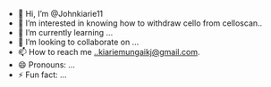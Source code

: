 - 👋 Hi, I’m @Johnkiarie11
- 👀 I’m interested in knowing how to withdraw cello from celloscan..
- 🌱 I’m currently learning ...
- 💞️ I’m looking to collaborate on ...
- 📫 How to reach me ..kiariemungaikj@gmail.com.
- 😄 Pronouns: ...
- ⚡ Fun fact: ...

<!---
Johnkiarie11/Johnkiarie11 is a ✨ special ✨ repository because its `README.md` (this file) appears on your GitHub profile.
You can click the Preview link to take a look at your changes.
--->
